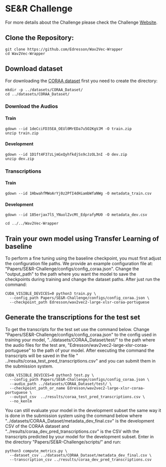 # SE&R Challenge


For more details about the Challenge please check the Challenge [Website](https://sites.google.com/view/ser2022).


## Clone the Repository:
   
    git clone https://github.com/Edresson/Wav2Vec-Wrapper
    cd Wav2Vec-Wrapper
   
## Download dataset
For downloading the [CORAA dataset](https://github.com/nilc-nlp/CORAA) first you need to create the directory:

    mkdir -p ../datasets/CORAA_Dataset/
    cd ../datasets/CORAA_Dataset/


### Download the Audios

#### Train 
    
    
    gdown --id 1deCciFD35EA_OEUl0MrEDa7u5O2KgVJM -O train.zip
    unzip train.zip
    
    
#### Development 
    
    gdown --id 1D1ft4F37zLjmGxQyhfkdjSs9cJzOL3nI -O dev.zip
    unzip dev.zip
    
### Transcriptions
#### Train 
    
    gdown --id 1HbwahfMWoArYj0z2PfI4dHiambWfaNWg -O metadata_train.csv
    
#### Development 
    
    gdown --id 185erjax7lS_YNuolZvcMt_EdprafyMU0 -O metadata_dev.csv

    cd ../../Wav2Vec-Wrapper

## Train your own model using Transfer Learning of baseline
 To perform a fine tuning using the baseline checkpoint, you must first adjust the configuration file paths. We provide an example configuration file at: "Papers/SE&R-Challenge/configs/config_coraa.json".
  Change the "output_path" to the path where you want the model to save the checkpoints during training and change the dataset paths. After just run the command:

    CUDA_VISIBLE_DEVICES=0 python3 train.py \
      --config_path Papers/SE&R-Challenge/configs/config_coraa.json \
      --checkpoint_path Edresson/wav2vec2-large-xlsr-coraa-portuguese 



## Generate the transcriptions for the test set


To get the transcripts for the test set use the command below. Change "Papers/SE&R-Challenge/configs/config_coraa.json" to the config used in training your model, "../datasets/CORAA_Dataset/test/" to the path where the audio files for the test are, "Edresson/wav2vec2-large-xlsr-coraa-portuguese" to the path of your model. After executing the command the transcripts will be saved in the file " ../results/coraa_test_pred_transcriptions.csv" and you can submit them in the submission system.


    CUDA_VISIBLE_DEVICES=0 python3 test.py \
      --config_path Papers/SE&R-Challenge/configs/config_coraa.json \
      --audio_path ../datasets/CORAA_Dataset/test/ \
      --checkpoint_path_or_name Edresson/wav2vec2-large-xlsr-coraa-portuguese \
      --output_csv  ../results/coraa_test_pred_transcriptions.csv \
      --no_kenlm 



You can still evaluate your model in the development subset the same way it is done in the submission system using the command below where "../datasets/CORAA_Dataset/metadata_dev_final.csv" is the development CSV of the CORAA dataset and "../results/coraa_dev_pred_transcriptions.csv" is the CSV with the transcripts predicted by your model for the development subset. Enter in the directory "Papers/SE&R-Challenge/scripts/" and run:



    python3 compute_metrics.py \
      --dataset_csv ../datasets/CORAA_Dataset/metadata_dev_final.csv \
      --transcription_csv ../results/coraa_dev_pred_transcriptions.csv

